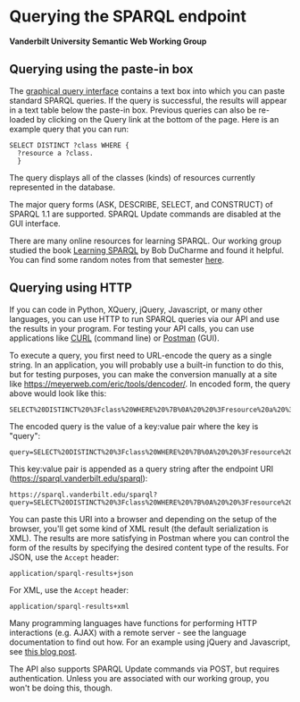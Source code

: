 # Querying the SPARQL endpoint
**Vanderbilt University Semantic Web Working Group**

## Querying using the paste-in box

The [graphical query interface](https://sparql.vanderbilt.edu) contains a text box into which you can paste standard SPARQL queries. If the query is successful, the results will appear in a text table below the paste-in box.  Previous queries can also be re-loaded by clicking on the Query link at the bottom of the page.  Here is an example query that you can run:
```
SELECT DISTINCT ?class WHERE {
  ?resource a ?class.
  }
```
The query displays all of the classes (kinds) of resources currently represented in the database.

The major query forms (ASK, DESCRIBE, SELECT, and CONSTRUCT) of SPARQL 1.1 are supported.  SPARQL Update commands are disabled at the GUI interface.

There are many online resources for learning SPARQL.  Our working group studied the book [Learning SPARQL](http://www.learningsparql.com/) by Bob DuCharme and found it helpful.  You can find some random notes from that semester [here](../learning-sparql/README.md).

## Querying using HTTP

If you can code in Python, XQuery, jQuery, Javascript, or many other languages, you can use HTTP to run SPARQL queries via our API and use the results in your program. For testing your API calls, you can use applications like [CURL](https://curl.haxx.se/) (command line) or [Postman](https://www.getpostman.com/) (GUI).  

To execute a query, you first need to URL-encode the query as a single string.  In an application, you will probably use a built-in function to do this, but for testing purposes, you can make the conversion manually at a site like https://meyerweb.com/eric/tools/dencoder/.  In encoded form, the query above would look like this:
```
SELECT%20DISTINCT%20%3Fclass%20WHERE%20%7B%0A%20%20%3Fresource%20a%20%3Fclass.%0A%20%20%7D
```

The encoded query is the value of a key:value pair where the key is "query":
```
query=SELECT%20DISTINCT%20%3Fclass%20WHERE%20%7B%0A%20%20%3Fresource%20a%20%3Fclass.%0A%20%20%7D
```

This key:value pair is appended as a query string after the endpoint URI (https://sparql.vanderbilt.edu/sparql):
```
https://sparql.vanderbilt.edu/sparql?query=SELECT%20DISTINCT%20%3Fclass%20WHERE%20%7B%0A%20%20%3Fresource%20a%20%3Fclass.%0A%20%20%7D
```

You can paste this URI into a browser and depending on the setup of the browser, you'll get some kind of XML result (the default serialization is XML).  The results are more satisfying in Postman where you can control the form of the results by specifying the desired content type of the results.  For JSON, use the ```Accept``` header:
```
application/sparql-results+json
```

For XML, use the ```Accept``` header:
```
application/sparql-results+xml
```

Many programming languages have functions for performing HTTP interactions (e.g. AJAX) with a remote server - see the language documentation to find out how.  For an example using jQuery and Javascript, see [this blog post](http://baskauf.blogspot.com/2016/11/sparql-based-web-app-to-find-chinese.html).

The API also supports SPARQL Update commands via POST, but requires authentication.  Unless you are associated with our working group, you won't be doing this, though.
